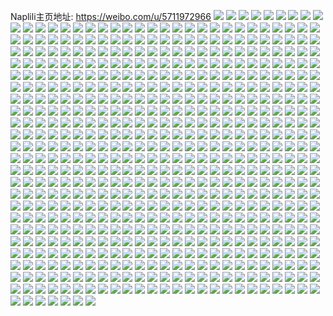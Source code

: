 Naplili主页地址: https://weibo.com/u/5711972966 
![](https://wx4.sinaimg.cn/mw2000/006eyR6egy1h92m6zis5qj31kw1kwb29.jpg) 
![](https://wx4.sinaimg.cn/mw2000/006eyR6egy1h92m71llwcj31kw1kbu0z.jpg) 
![](https://wx4.sinaimg.cn/mw2000/006eyR6egy1h92m80fsqcj31kw1kwhdt.jpg) 
![](https://wx4.sinaimg.cn/mw2000/006eyR6egy1h927npaz45j31n918g7lg.jpg) 
![](https://wx4.sinaimg.cn/mw2000/006eyR6egy1h927nq83arj31n918gb29.jpg) 
![](https://wx4.sinaimg.cn/mw2000/006eyR6egy1h927nrq9dlj32gw25sqv5.jpg) 
![](https://wx4.sinaimg.cn/mw2000/006eyR6egy1h927nvtnr0j33k02o01l1.jpg) 
![](https://wx4.sinaimg.cn/mw2000/006eyR6egy1h927nt84xzj32o03k0x6r.jpg) 
![](https://wx4.sinaimg.cn/mw2000/006eyR6egy1h927nxipmcj33k02o0hdw.jpg) 
![](https://wx4.sinaimg.cn/mw2000/006eyR6egy1h927nz6a8mj32o03k0npg.jpg) 
![](https://wx4.sinaimg.cn/mw2000/006eyR6egy1h927svh9mlj33k02o04qr.jpg) 
![](https://wx4.sinaimg.cn/mw2000/006eyR6egy1h927sx8p28j33k02o0hdw.jpg) 
![](https://wx4.sinaimg.cn/mw2000/006eyR6egy1h91j3kax6dj30u00u0djg.jpg) 
![](https://wx4.sinaimg.cn/mw2000/006eyR6egy1h91j3l3x5wj30u00u077i.jpg) 
![](https://wx4.sinaimg.cn/mw2000/006eyR6egy1h91j3lwq92j30u00u0ad8.jpg) 
![](https://wx4.sinaimg.cn/mw2000/006eyR6egy1h91j3ncxd8j30u00u0q6u.jpg) 
![](https://wx4.sinaimg.cn/mw2000/006eyR6egy1h91j3o2kv4j30u00u042h.jpg) 
![](https://wx4.sinaimg.cn/mw2000/006eyR6egy1h91j3p1l8cj30u00u0426.jpg) 
![](https://wx4.sinaimg.cn/mw2000/006eyR6egy1h913t2n5dej31sc1scnlj.jpg) 
![](https://wx4.sinaimg.cn/mw2000/006eyR6egy1h913t3cib6j31sc1sc1gg.jpg) 
![](https://wx4.sinaimg.cn/mw2000/006eyR6egy1h913t4jl47j30wb0t37cb.jpg) 
![](https://wx4.sinaimg.cn/mw2000/006eyR6egy1h8z1pm2o9hj31sc2dsu0x.jpg) 
![](https://wx4.sinaimg.cn/mw2000/006eyR6egy1h8z1pqdv0hj32ds1schdt.jpg) 
![](https://wx4.sinaimg.cn/mw2000/006eyR6egy1h8z1pp0uw3j31sc2dsx6p.jpg) 
![](https://wx4.sinaimg.cn/mw2000/006eyR6egy1h8z1pnfefrj32ds1sc7wh.jpg) 
![](https://wx4.sinaimg.cn/mw2000/006eyR6egy1h8z1prcpvaj32ds1schdt.jpg) 
![](https://wx4.sinaimg.cn/mw2000/006eyR6egy1h8z1psgmfuj32ds1schdt.jpg) 
![](https://wx4.sinaimg.cn/mw2000/006eyR6egy1h8z1ptoqooj32ds1sckjl.jpg) 
![](https://wx4.sinaimg.cn/mw2000/006eyR6egy1h8z1uxvm3cj32ds1schdt.jpg) 
![](https://wx4.sinaimg.cn/mw2000/006eyR6egy1h8z1puvezxj32dr1schdt.jpg) 
![](https://wx4.sinaimg.cn/mw2000/006eyR6egy1h8yyqc48fcj31sc2dse81.jpg) 
![](https://wx4.sinaimg.cn/mw2000/006eyR6egy1h8yyqczlfrj31sc2dskjl.jpg) 
![](https://wx4.sinaimg.cn/mw2000/006eyR6egy1h8yyqe6xz9j31sc2dsnpd.jpg) 
![](https://wx4.sinaimg.cn/mw2000/006eyR6egy1h8yyqfbctoj31ny2dse81.jpg) 
![](https://wx4.sinaimg.cn/mw2000/006eyR6egy1h8yyqgr959j31sc28ve81.jpg) 
![](https://wx4.sinaimg.cn/mw2000/006eyR6egy1h8yyqixj6nj32ds1sce81.jpg) 
![](https://wx4.sinaimg.cn/mw2000/006eyR6egy1h8yyqhipyjj31hq1sbtpz.jpg) 
![](https://wx4.sinaimg.cn/mw2000/006eyR6egy1h8yyqk3o1oj32ds1schdt.jpg) 
![](https://wx4.sinaimg.cn/mw2000/006eyR6egy1h8yyrz08ixj31sc2ds4qp.jpg) 
![](https://wx4.sinaimg.cn/mw2000/006eyR6egy1h8v3iemqeaj31400u0tez.jpg) 
![](https://wx4.sinaimg.cn/mw2000/006eyR6egy1h8uk3dypt5j31400u044w.jpg) 
![](https://wx4.sinaimg.cn/mw2000/006eyR6egy1h8uk3eogvzj30u0140afm.jpg) 
![](https://wx4.sinaimg.cn/mw2000/006eyR6egy1h8uk3f8jp4j30u0140gr7.jpg) 
![](https://wx4.sinaimg.cn/mw2000/006eyR6egy1h8uk3gosjdj31400u0afd.jpg) 
![](https://wx4.sinaimg.cn/mw2000/006eyR6egy1h8ujy8gqtpj30u01407co.jpg) 
![](https://wx4.sinaimg.cn/mw2000/006eyR6egy1h8ujy8yoiyj31400u0n2q.jpg) 
![](https://wx4.sinaimg.cn/mw2000/006eyR6egy1h8ujy9hzfej31400u0grs.jpg) 
![](https://wx4.sinaimg.cn/mw2000/006eyR6egy1h8ujya3giwj30u014044o.jpg) 
![](https://wx4.sinaimg.cn/mw2000/006eyR6egy1h8ujybaw4rj31400u010n.jpg) 
![](https://wx4.sinaimg.cn/mw2000/006eyR6egy1h8ujybuecsj31400u0jyb.jpg) 
![](https://wx4.sinaimg.cn/mw2000/006eyR6egy1h8ujyclearj31400u0dlz.jpg) 
![](https://wx4.sinaimg.cn/mw2000/006eyR6egy1h8ujyda4odj31400u0agi.jpg) 
![](https://wx4.sinaimg.cn/mw2000/006eyR6egy1h8ujydyj6yj31400u0ai3.jpg) 
![](https://wx4.sinaimg.cn/mw2000/006eyR6egy1h8ujru2ox2j30y70u0gqi.jpg) 
![](https://wx4.sinaimg.cn/mw2000/006eyR6egy1h8ujrumbu7j31400u0dk9.jpg) 
![](https://wx4.sinaimg.cn/mw2000/006eyR6egy1h8ujrv5twgj30u01uwtlk.jpg) 
![](https://wx4.sinaimg.cn/mw2000/006eyR6egy1h8ujrvrr6ij30u0192wnq.jpg) 
![](https://wx4.sinaimg.cn/mw2000/006eyR6egy1h8ujrwfof9j30u01nvk3c.jpg) 
![](https://wx4.sinaimg.cn/mw2000/006eyR6egy1h8ujrxv52oj30u01vlwvg.jpg) 
![](https://wx4.sinaimg.cn/mw2000/006eyR6egy1h8ujryge0tj30u029nnc5.jpg) 
![](https://wx4.sinaimg.cn/mw2000/006eyR6egy1h8ujryzxcsj31400u0k41.jpg) 
![](https://wx4.sinaimg.cn/mw2000/006eyR6egy1h8ujrzho7fj31400u0ahb.jpg) 
![](https://wx4.sinaimg.cn/mw2000/006eyR6egy1h8ujldyzldj31400u0n4d.jpg) 
![](https://wx4.sinaimg.cn/mw2000/006eyR6egy1h8ujlesri4j31400u0gtn.jpg) 
![](https://wx4.sinaimg.cn/mw2000/006eyR6egy1h8ujlfbj1dj30u0140wlq.jpg) 
![](https://wx4.sinaimg.cn/mw2000/006eyR6egy1h8ujlgbj65j30u0140n3n.jpg) 
![](https://wx4.sinaimg.cn/mw2000/006eyR6egy1h8ujlh2seuj30u0140dlu.jpg) 
![](https://wx4.sinaimg.cn/mw2000/006eyR6egy1h8ujlhp0l2j31400u0n1z.jpg) 
![](https://wx4.sinaimg.cn/mw2000/006eyR6egy1h8ujli6t09j31400u0agt.jpg) 
![](https://wx4.sinaimg.cn/mw2000/006eyR6egy1h8ujlizh1tj31400u0grd.jpg) 
![](https://wx4.sinaimg.cn/mw2000/006eyR6egy1h8ujlk1a7uj30u013ztiw.jpg) 
![](https://wx4.sinaimg.cn/mw2000/006eyR6egy1h8uihoaby8j315o1jj4qp.jpg) 
![](https://wx4.sinaimg.cn/mw2000/006eyR6egy1h8uihuo9kuj32o03k0kjn.jpg) 
![](https://wx4.sinaimg.cn/mw2000/006eyR6egy1h8uii4tz96j33k02o0b2c.jpg) 
![](https://wx4.sinaimg.cn/mw2000/006eyR6egy1h8uiibiebtj33k02o0kjo.jpg) 
![](https://wx4.sinaimg.cn/mw2000/006eyR6egy1h8uiigar39j33k02o0x6r.jpg) 
![](https://wx4.sinaimg.cn/mw2000/006eyR6egy1h8uiilnkpbj33k02o0b2b.jpg) 
![](https://wx4.sinaimg.cn/mw2000/006eyR6egy1h8uiio60vej315o1jjb29.jpg) 
![](https://wx4.sinaimg.cn/mw2000/006eyR6egy1h8uikhjbh2j315o1jj1kx.jpg) 
![](https://wx4.sinaimg.cn/mw2000/006eyR6egy1h8uikjfgmjj31jk15ob29.jpg) 
![](https://wx4.sinaimg.cn/mw2000/006eyR6egy1h8ter754haj313y0u0q72.jpg) 
![](https://wx4.sinaimg.cn/mw2000/006eyR6egy1h8ter7z6f9j30u013ytjh.jpg) 
![](https://wx4.sinaimg.cn/mw2000/006eyR6egy1h8teragxn9j313y0u0108.jpg) 
![](https://wx4.sinaimg.cn/mw2000/006eyR6egy1h8ter8omrgj30u013y12o.jpg) 
![](https://wx4.sinaimg.cn/mw2000/006eyR6egy1h8tere1zysj30u0140af8.jpg) 
![](https://wx4.sinaimg.cn/mw2000/006eyR6egy1h8ter9ajxfj30u013y4dt.jpg) 
![](https://wx4.sinaimg.cn/mw2000/006eyR6egy1h8ter9valjj30qy0q0n1x.jpg) 
![](https://wx4.sinaimg.cn/mw2000/006eyR6egy1h8teraw8vyj30u017kjuy.jpg) 
![](https://wx4.sinaimg.cn/mw2000/006eyR6egy1h8terbbel7j30u30u0410.jpg) 
![](https://wx4.sinaimg.cn/mw2000/006eyR6egy1h8tei07jckj30u05064qp.jpg) 
![](https://wx4.sinaimg.cn/mw2000/006eyR6egy1h8tei1nhl4j30u05067wh.jpg) 
![](https://wx4.sinaimg.cn/mw2000/006eyR6egy1h8tei2jogfj30u0464qst.jpg) 
![](https://wx4.sinaimg.cn/mw2000/006eyR6egy1h8tei3hv4vj30u04647wh.jpg) 
![](https://wx4.sinaimg.cn/mw2000/006eyR6egy1h8s8gl64fmj30u0140qaz.jpg) 
![](https://wx4.sinaimg.cn/mw2000/006eyR6egy1h8s8glqz9tj30u0140ahd.jpg) 
![](https://wx4.sinaimg.cn/mw2000/006eyR6egy1h8s8gp6w0qj31400u0dl9.jpg) 
![](https://wx4.sinaimg.cn/mw2000/006eyR6egy1h8s8gm87lcj30u00u7dj2.jpg) 
![](https://wx4.sinaimg.cn/mw2000/006eyR6egy1h8s8gmnpz3j30u017cjvq.jpg) 
![](https://wx4.sinaimg.cn/mw2000/006eyR6egy1h8s8gn5hh0j318i0u0jvy.jpg) 
![](https://wx4.sinaimg.cn/mw2000/006eyR6egy1h8s8gnldfuj30u00zbadz.jpg) 
![](https://wx4.sinaimg.cn/mw2000/006eyR6egy1h8s8go3r0bj30u00wxq85.jpg) 
![](https://wx4.sinaimg.cn/mw2000/006eyR6egy1h8s8gojothj30u00upwh2.jpg) 
![](https://wx4.sinaimg.cn/mw2000/006eyR6egy1h8s1m48au0j30u0140n51.jpg) 
![](https://wx4.sinaimg.cn/mw2000/006eyR6egy1h8r13epn2rj31402you0x.jpg) 
![](https://wx4.sinaimg.cn/mw2000/006eyR6egy1h8r13hpqnbj3140419000.jpg) 
![](https://wx4.sinaimg.cn/mw2000/006eyR6egy1h8r17d0tn1j32og3kg7wi.jpg) 
![](https://wx4.sinaimg.cn/mw2000/006eyR6egy1h8r19yq5hvj31ww2pgqv5.jpg) 
![](https://wx4.sinaimg.cn/mw2000/006eyR6egy1h8r19zpt1fj31400u0n84.jpg) 
![](https://wx4.sinaimg.cn/mw2000/006eyR6egy1h8r19z8lgzj30u0112gud.jpg) 
![](https://wx4.sinaimg.cn/mw2000/006eyR6egy1h8pykqv1maj30sg0sg79x.jpg) 
![](https://wx4.sinaimg.cn/mw2000/006eyR6egy1h8nnatfyxdj30u018ztfv.jpg) 
![](https://wx4.sinaimg.cn/mw2000/006eyR6egy1h8nmnkvc31j30u01400yn.jpg) 
![](https://wx4.sinaimg.cn/mw2000/006eyR6egy1h8nmnjfe7nj311j0u00wu.jpg) 
![](https://wx4.sinaimg.cn/mw2000/006eyR6egy1h8nmnk2ywmj30u0140agw.jpg) 
![](https://wx4.sinaimg.cn/mw2000/006eyR6egy1h8nmngu5qej31400u0djr.jpg) 
![](https://wx4.sinaimg.cn/mw2000/006eyR6egy1h8nmnhg9ibj31400u0n16.jpg) 
![](https://wx4.sinaimg.cn/mw2000/006eyR6egy1h8nmnj1xcrj30u0140qa0.jpg) 
![](https://wx4.sinaimg.cn/mw2000/006eyR6egy1h8nmnhvbybj31400u0gow.jpg) 
![](https://wx4.sinaimg.cn/mw2000/006eyR6egy1h8nmnib1m0j31400u0gph.jpg) 
![](https://wx4.sinaimg.cn/mw2000/006eyR6egy1h8nmx4ijktj31400u0ad7.jpg) 
![](https://wx4.sinaimg.cn/mw2000/006eyR6egy1h8mgah3j73j30u01edjzg.jpg) 
![](https://wx4.sinaimg.cn/mw2000/006eyR6egy1h8mgaixvfxj30u015e7c3.jpg) 
![](https://wx4.sinaimg.cn/mw2000/006eyR6egy1h8mgahkzfnj30u00u0tfa.jpg) 
![](https://wx4.sinaimg.cn/mw2000/006eyR6egy1h8mgai6b3oj30u00z7qa6.jpg) 
![](https://wx4.sinaimg.cn/mw2000/006eyR6egy1h8m9dld77jj314r0u0tck.jpg) 
![](https://wx4.sinaimg.cn/mw2000/006eyR6egy1h8lxa3b79fj30u00u010r.jpg) 
![](https://wx4.sinaimg.cn/mw2000/006eyR6egy1h8lxa3rid3j30u0140tf5.jpg) 
![](https://wx4.sinaimg.cn/mw2000/006eyR6egy1h8ldxmipb6j30u00u0q7e.jpg) 
![](https://wx4.sinaimg.cn/mw2000/006eyR6egy1h8ldxn0uirj30u00u0got.jpg) 
![](https://wx4.sinaimg.cn/mw2000/006eyR6egy1h8ldxng89yj30v60u0adw.jpg) 
![](https://wx4.sinaimg.cn/mw2000/006eyR6egy1h8ldxp7u1hj30u013ftgs.jpg) 
![](https://wx4.sinaimg.cn/mw2000/006eyR6egy1h8ldxpqhjfj313y0u0wnl.jpg) 
![](https://wx4.sinaimg.cn/mw2000/006eyR6egy1h8ldyai8o2j30u010baj1.jpg) 
![](https://wx4.sinaimg.cn/mw2000/006eyR6egy1h8ldw8ktl2j30u00u0afv.jpg) 
![](https://wx4.sinaimg.cn/mw2000/006eyR6egy1h8ldw94h7ej30u00u00xf.jpg) 
![](https://wx4.sinaimg.cn/mw2000/006eyR6egy1h8ldw9qzfqj30u013ywmn.jpg) 
![](https://wx4.sinaimg.cn/mw2000/006eyR6egy1h8ldwa9y1kj30u00u0gox.jpg) 
![](https://wx4.sinaimg.cn/mw2000/006eyR6egy1h8ldwaribej31fm0u0q8n.jpg) 
![](https://wx4.sinaimg.cn/mw2000/006eyR6egy1h8ldwbbovxj30u00u077r.jpg) 
![](https://wx4.sinaimg.cn/mw2000/006eyR6egy1h8ldwbvpwij313y0u0q77.jpg) 
![](https://wx4.sinaimg.cn/mw2000/006eyR6egy1h8ldwcew5wj30u013ygrh.jpg) 
![](https://wx4.sinaimg.cn/mw2000/006eyR6egy1h8ldwcz4ooj30u0140tfr.jpg) 
![](https://wx4.sinaimg.cn/mw2000/006eyR6egy1h8lduf2by1j30u00u0aga.jpg) 
![](https://wx4.sinaimg.cn/mw2000/006eyR6egy1h8ldugs1d8j30u00u0tet.jpg) 
![](https://wx4.sinaimg.cn/mw2000/006eyR6egy1h8ldui0z9cj30u01407ax.jpg) 
![](https://wx4.sinaimg.cn/mw2000/006eyR6egy1h8lduihz24j30u00u0gsc.jpg) 
![](https://wx4.sinaimg.cn/mw2000/006eyR6egy1h8lduj1415j30u00u0dkd.jpg) 
![](https://wx4.sinaimg.cn/mw2000/006eyR6egy1h8ldujg8euj30u0140jxn.jpg) 
![](https://wx4.sinaimg.cn/mw2000/006eyR6egy1h8lduk37i5j30u00u0q7s.jpg) 
![](https://wx4.sinaimg.cn/mw2000/006eyR6egy1h8ldulwot6j30u00u0wjj.jpg) 
![](https://wx4.sinaimg.cn/mw2000/006eyR6egy1h8ldumjdbtj30u0140n4m.jpg) 
![](https://wx4.sinaimg.cn/mw2000/006eyR6egy1h8jn4ud678j30u00niwm4.jpg) 
![](https://wx4.sinaimg.cn/mw2000/006eyR6egy1h8jn4va61mj31o02801kx.jpg) 
![](https://wx4.sinaimg.cn/mw2000/006eyR6egy1h8jn4wqva6j335s2gtu0x.jpg) 
![](https://wx4.sinaimg.cn/mw2000/006eyR6egy1h8jn50hqo1j32dc35shdu.jpg) 
![](https://wx4.sinaimg.cn/mw2000/006eyR6egy1h8jn6wajhmj32aj2b2e81.jpg) 
![](https://wx4.sinaimg.cn/mw2000/006eyR6egy1h8jn6uuf3vj32o03k0npe.jpg) 
![](https://wx4.sinaimg.cn/mw2000/006eyR6egy1h8jn55oo8uj32o03k01l0.jpg) 
![](https://wx4.sinaimg.cn/mw2000/006eyR6egy1h8jn6racbfj33k02o04qr.jpg) 
![](https://wx4.sinaimg.cn/mw2000/006eyR6egy1h8jn57j5olj33k02o0x6s.jpg) 
![](https://wx4.sinaimg.cn/mw2000/006eyR6egy1h8iymkzrhrj319e14ltra.jpg) 
![](https://wx4.sinaimg.cn/mw2000/006eyR6egy1h8iymothh2j31kw16onpd.jpg) 
![](https://wx4.sinaimg.cn/mw2000/006eyR6egy1h8iymsgpjjj32dc35s1ky.jpg) 
![](https://wx4.sinaimg.cn/mw2000/006eyR6egy1h8iymwp7a1j32dc35sx6p.jpg) 
![](https://wx4.sinaimg.cn/mw2000/006eyR6egy1h8iymygnl3j314v258tph.jpg) 
![](https://wx4.sinaimg.cn/mw2000/006eyR6egy1h8iyn1cejlj32681monno.jpg) 
![](https://wx4.sinaimg.cn/mw2000/006eyR6egy1h8iyn49ixaj31mo2684on.jpg) 
![](https://wx4.sinaimg.cn/mw2000/006eyR6egy1h8iyn9hw1uj31w02iohdt.jpg) 
![](https://wx4.sinaimg.cn/mw2000/006eyR6egy1h8iyna06x6j30u01uodq0.jpg) 
![](https://wx4.sinaimg.cn/mw2000/006eyR6egy1h8ic5roqjej313w0tw48z.jpg) 
![](https://wx4.sinaimg.cn/mw2000/006eyR6egy1h8ic5s4jzaj31400u0gvw.jpg) 
![](https://wx4.sinaimg.cn/mw2000/006eyR6egy1h8ic5t4mynj32801o07wh.jpg) 
![](https://wx4.sinaimg.cn/mw2000/006eyR6egy1h8ic5u7tccj32351d1npd.jpg) 
![](https://wx4.sinaimg.cn/mw2000/006eyR6egy1h8ic5vdbmij31o0221u0x.jpg) 
![](https://wx4.sinaimg.cn/mw2000/006eyR6egy1h8ic5yh9zfj32dg2dgqv5.jpg) 
![](https://wx4.sinaimg.cn/mw2000/006eyR6egy1h8ic5wbp6cj32c03401ky.jpg) 
![](https://wx4.sinaimg.cn/mw2000/006eyR6egy1h8ic5yx62aj30qs0evaf9.jpg) 
![](https://wx4.sinaimg.cn/mw2000/006eyR6egy1h8ic5x5zt3j32c02c0e81.jpg) 
![](https://wx4.sinaimg.cn/mw2000/006eyR6egy1h8hrm2ct33j30u0140gzt.jpg) 
![](https://wx4.sinaimg.cn/mw2000/006eyR6egy1h8hrlugtt9j30u00u0wgy.jpg) 
![](https://wx4.sinaimg.cn/mw2000/006eyR6egy1h8hrm321zij30u0140ncu.jpg) 
![](https://wx4.sinaimg.cn/mw2000/006eyR6egy1h8hrm1hw95j30u01407jr.jpg) 
![](https://wx4.sinaimg.cn/mw2000/006eyR6egy1h8hrm5lct3j30u00u00xo.jpg) 
![](https://wx4.sinaimg.cn/mw2000/006eyR6egy1h8hrsz6genj30u0140thg.jpg) 
![](https://wx4.sinaimg.cn/mw2000/006eyR6egy1h8hrlu16lrj30u00wb43o.jpg) 
![](https://wx4.sinaimg.cn/mw2000/006eyR6egy1h8hrsymc5ij31400u0447.jpg) 
![](https://wx4.sinaimg.cn/mw2000/006eyR6egy1h8hrlz2856j31400u0ag6.jpg) 
![](https://wx4.sinaimg.cn/mw2000/006eyR6egy1h8hrlvsaljj30u01400wy.jpg) 
![](https://wx4.sinaimg.cn/mw2000/006eyR6egy1h8hrt17ecuj30u01407e0.jpg) 
![](https://wx4.sinaimg.cn/mw2000/006eyR6egy1h8hrlybiq5j30u01t0wr4.jpg) 
![](https://wx4.sinaimg.cn/mw2000/006eyR6egy1h8hr95nmnjj30u0160gwf.jpg) 
![](https://wx4.sinaimg.cn/mw2000/006eyR6egy1h8hr9573nxj30u0140489.jpg) 
![](https://wx4.sinaimg.cn/mw2000/006eyR6egy1h8hr96ilnvj30u013yamf.jpg) 
![](https://wx4.sinaimg.cn/mw2000/006eyR6egy1h8hr92c9dqj30u0140wka.jpg) 
![](https://wx4.sinaimg.cn/mw2000/006eyR6egy1h8hr94opkwj30u01070x1.jpg) 
![](https://wx4.sinaimg.cn/mw2000/006eyR6egy1h8hr94bjlmj30u00u9dk7.jpg) 
![](https://wx4.sinaimg.cn/mw2000/006eyR6egy1h8hr92ynb6j30u01407aj.jpg) 
![](https://wx4.sinaimg.cn/mw2000/006eyR6egy1h8hr93t8unj30u01407a9.jpg) 
![](https://wx4.sinaimg.cn/mw2000/006eyR6egy1h8hr970nc9j30u013y0xa.jpg) 
![](https://wx4.sinaimg.cn/mw2000/006eyR6egy1h8gnm44qtpj32dg35sx6q.jpg) 
![](https://wx4.sinaimg.cn/mw2000/006eyR6egy1h8gnm78vo8j32dg35s1kz.jpg) 
![](https://wx4.sinaimg.cn/mw2000/006eyR6egy1h8g39adxmwj30u0140doc.jpg) 
![](https://wx4.sinaimg.cn/mw2000/006eyR6egy1h8g39b0tmzj30wv0u0tdz.jpg) 
![](https://wx4.sinaimg.cn/mw2000/006eyR6egy1h8g39c942zj30u0140dmg.jpg) 
![](https://wx4.sinaimg.cn/mw2000/006eyR6egy1h8g39dowlsj30u0140tgl.jpg) 
![](https://wx4.sinaimg.cn/mw2000/006eyR6egy1h8g39e97dmj30u0140435.jpg) 
![](https://wx4.sinaimg.cn/mw2000/006eyR6egy1h8g39gric8j30u01400yo.jpg) 
![](https://wx4.sinaimg.cn/mw2000/006eyR6egy1h8g39hbf15j30u014078s.jpg) 
![](https://wx4.sinaimg.cn/mw2000/006eyR6egy1h8g39hx1rxj30u025ftk8.jpg) 
![](https://wx4.sinaimg.cn/mw2000/006eyR6egy1h8g39kom3xj30u01407ah.jpg) 
![](https://wx4.sinaimg.cn/mw2000/006eyR6egy1h8fichxyupj30u0140wk3.jpg) 
![](https://wx4.sinaimg.cn/mw2000/006eyR6egy1h8ficiionrj30u01400w9.jpg) 
![](https://wx4.sinaimg.cn/mw2000/006eyR6egy1h8ficm62dzj30uf0u0n0y.jpg) 
![](https://wx4.sinaimg.cn/mw2000/006eyR6egy1h8ficku6imj30u0140wka.jpg) 
![](https://wx4.sinaimg.cn/mw2000/006eyR6egy1h8ficllelgj31400u0gsh.jpg) 
![](https://wx4.sinaimg.cn/mw2000/006eyR6egy1h8ficmsqw1j30u019cn2w.jpg) 
![](https://wx4.sinaimg.cn/mw2000/006eyR6egy1h8ezs3bdcwj31h80u00yz.jpg) 
![](https://wx4.sinaimg.cn/mw2000/006eyR6egy1h8ezs3qkznj30u01lg453.jpg) 
![](https://wx4.sinaimg.cn/mw2000/006eyR6egy1h8ezs4bvz1j30u01407ad.jpg) 
![](https://wx4.sinaimg.cn/mw2000/006eyR6egy1h8ezs4t5pvj30u0140q8s.jpg) 
![](https://wx4.sinaimg.cn/mw2000/006eyR6egy1h8ezs5ggi2j30u00yo79b.jpg) 
![](https://wx4.sinaimg.cn/mw2000/006eyR6egy1h8ezs6212ij30u0140q8k.jpg) 
![](https://wx4.sinaimg.cn/mw2000/006eyR6egy1h8ezs6iy5lj30u014043x.jpg) 
![](https://wx4.sinaimg.cn/mw2000/006eyR6egy1h8ezs71knhj30u0135gr9.jpg) 
![](https://wx4.sinaimg.cn/mw2000/006eyR6egy1h8ezs7olswj30u0140n0m.jpg) 
![](https://wx4.sinaimg.cn/mw2000/006eyR6egy1h8e3unr30kj30u013yn25.jpg) 
![](https://wx4.sinaimg.cn/mw2000/006eyR6egy1h8e3uoatt3j30u00tc49p.jpg) 
![](https://wx4.sinaimg.cn/mw2000/006eyR6egy1h8e3up2wq5j30u00u045e.jpg) 
![](https://wx4.sinaimg.cn/mw2000/006eyR6egy1h8e3upgz4uj30u014944j.jpg) 
![](https://wx4.sinaimg.cn/mw2000/006eyR6egy1h8e3upxzn4j30u013y77l.jpg) 
![](https://wx4.sinaimg.cn/mw2000/006eyR6egy1h8e3uqbe35j30u0140afl.jpg) 
![](https://wx4.sinaimg.cn/mw2000/006eyR6egy1h8e3uqpua2j313y0u0jwp.jpg) 
![](https://wx4.sinaimg.cn/mw2000/006eyR6egy1h8e3ur9i43j30u00wjwlk.jpg) 
![](https://wx4.sinaimg.cn/mw2000/006eyR6egy1h8e3urv2ycj31fe0u0dmu.jpg) 
![](https://wx4.sinaimg.cn/mw2000/006eyR6egy1h8e3usdd99j313y0u0wqb.jpg) 
![](https://wx4.sinaimg.cn/mw2000/006eyR6egy1h8e3uswdmyj30uj0u0dly.jpg) 
![](https://wx4.sinaimg.cn/mw2000/006eyR6egy1h8e3utj6i3j30u00da0tz.jpg) 
![](https://wx4.sinaimg.cn/mw2000/006eyR6egy1h8e3utwa7ej30bd0kxmyi.jpg) 
![](https://wx4.sinaimg.cn/mw2000/006eyR6egy1h8ao7tkzdej30u013ynej.jpg) 
![](https://wx4.sinaimg.cn/mw2000/006eyR6egy1h8ao7u4s1bj30u013ydur.jpg) 
![](https://wx4.sinaimg.cn/mw2000/006eyR6egy1h8ao7uqfczj30u013yn3v.jpg) 
![](https://wx4.sinaimg.cn/mw2000/006eyR6egy1h8ao7v5tk0j30u013yq9a.jpg) 
![](https://wx4.sinaimg.cn/mw2000/006eyR6egy1h89l89pq3yj32og3kg7wj.jpg) 
![](https://wx4.sinaimg.cn/mw2000/006eyR6egy1h89l8bz7z7j33kf2oh1kz.jpg) 
![](https://wx4.sinaimg.cn/mw2000/006eyR6egy1h89fdkb161j30u00undhx.jpg) 
![](https://wx4.sinaimg.cn/mw2000/006eyR6egy1h89fdksafqj30x00u0gpk.jpg) 
![](https://wx4.sinaimg.cn/mw2000/006eyR6egy1h86cwman15j30u013yn2r.jpg) 
![](https://wx4.sinaimg.cn/mw2000/006eyR6egy1h86cwmuc1xj313y0u0dlm.jpg) 
![](https://wx4.sinaimg.cn/mw2000/006eyR6egy1h86cwniymlj30u00u0gqt.jpg) 
![](https://wx4.sinaimg.cn/mw2000/006eyR6egy1h86cwo5i0gj30u013ygqv.jpg) 
![](https://wx4.sinaimg.cn/mw2000/006eyR6egy1h85v2yftiqj30u00yb42y.jpg) 
![](https://wx4.sinaimg.cn/mw2000/006eyR6egy1h85v2yxs2vj313a0u0wjm.jpg) 
![](https://wx4.sinaimg.cn/mw2000/006eyR6egy1h85v303jlcj30u00u0mzg.jpg) 
![](https://wx4.sinaimg.cn/mw2000/006eyR6egy1h85v30rsy6j30u018ygq5.jpg) 
![](https://wx4.sinaimg.cn/mw2000/006eyR6egy1h85v31fwncj30u0140n1d.jpg) 
![](https://wx4.sinaimg.cn/mw2000/006eyR6egy1h85v3224v1j31400u0dlz.jpg) 
![](https://wx4.sinaimg.cn/mw2000/006eyR6egy1h85v33ihcvj31400u0dpa.jpg) 
![](https://wx4.sinaimg.cn/mw2000/006eyR6egy1h85v32q2jfj30u014043x.jpg) 
![](https://wx4.sinaimg.cn/mw2000/006eyR6egy1h85v34g8n7j31400u0n1n.jpg) 
![](https://wx4.sinaimg.cn/mw2000/006eyR6egy1h85v340a67j31400u045v.jpg) 
![](https://wx4.sinaimg.cn/mw2000/006eyR6egy1h85v35995tj31400u0n5f.jpg) 
![](https://wx4.sinaimg.cn/mw2000/006eyR6egy1h85v2zjikzj31co0u041t.jpg) 
![](https://wx4.sinaimg.cn/mw2000/006eyR6egy1h85utx80xhj30po0p640r.jpg) 
![](https://wx4.sinaimg.cn/mw2000/006eyR6egy1h855gc14ctj30o90opgo1.jpg) 
![](https://wx4.sinaimg.cn/mw2000/006eyR6egy1h855gcpinfj30u0140k6r.jpg) 
![](https://wx4.sinaimg.cn/mw2000/006eyR6egy1h855gevurjj30u013mh4d.jpg) 
![](https://wx4.sinaimg.cn/mw2000/006eyR6egy1h83dy4nrrnj30u00u0n2s.jpg) 
![](https://wx4.sinaimg.cn/mw2000/006eyR6egy1h83dxunmufj30u00u0n12.jpg) 
![](https://wx4.sinaimg.cn/mw2000/006eyR6egy1h83dxvtgepj30u01a2qd3.jpg) 
![](https://wx4.sinaimg.cn/mw2000/006eyR6egy1h83dxy5qljj30zh0u07c0.jpg) 
![](https://wx4.sinaimg.cn/mw2000/006eyR6egy1h83dy0ii47j30w20u0dnw.jpg) 
![](https://wx4.sinaimg.cn/mw2000/006eyR6egy1h83dxx3l1yj30u014043v.jpg) 
![](https://wx4.sinaimg.cn/mw2000/006eyR6egy1h83dy1nmwfj30u013xqbm.jpg) 
![](https://wx4.sinaimg.cn/mw2000/006eyR6egy1h83dy5d6eej30u014013a.jpg) 
![](https://wx4.sinaimg.cn/mw2000/006eyR6egy1h83dzwvqtdj30u0103dmy.jpg) 
![](https://wx4.sinaimg.cn/mw2000/006eyR6egy1h83dxwfcffj31400u0tcx.jpg) 
![](https://wx4.sinaimg.cn/mw2000/006eyR6egy1h83dy2ulsmj30u00zrdla.jpg) 
![](https://wx4.sinaimg.cn/mw2000/006eyR6egy1h83dy16my7j30u0140dmg.jpg) 
![](https://wx4.sinaimg.cn/mw2000/006eyR6egy1h83dy44t5bj30u00u0jul.jpg) 
![](https://wx4.sinaimg.cn/mw2000/006eyR6egy1h83dxxnkltj312o0u0te5.jpg) 
![](https://wx4.sinaimg.cn/mw2000/006eyR6egy1h83dxu4qakj30u00u0aek.jpg) 
![](https://wx4.sinaimg.cn/mw2000/006eyR6egy1h83dy5yggqj30u013s45s.jpg) 
![](https://wx4.sinaimg.cn/mw2000/006eyR6egy1h83dy3ij8yj30u014045b.jpg) 
![](https://wx4.sinaimg.cn/mw2000/006eyR6egy1h83dy6he9ej30u0140dlg.jpg) 
![](https://wx4.sinaimg.cn/mw2000/006eyR6egy1h83dpm49fuj30u0140n3p.jpg) 
![](https://wx4.sinaimg.cn/mw2000/006eyR6egy1h83dpkulr4j30u0140tfj.jpg) 
![](https://wx4.sinaimg.cn/mw2000/006eyR6egy1h83dplje77j30u0140ags.jpg) 
![](https://wx4.sinaimg.cn/mw2000/006eyR6egy1h83dpqdr7uj30u0140tfm.jpg) 
![](https://wx4.sinaimg.cn/mw2000/006eyR6egy1h83dpmryzwj30u0140jxm.jpg) 
![](https://wx4.sinaimg.cn/mw2000/006eyR6egy1h83dpk1k0kj30u011i78b.jpg) 
![](https://wx4.sinaimg.cn/mw2000/006eyR6egy1h83dpoigj3j30u014042q.jpg) 
![](https://wx4.sinaimg.cn/mw2000/006eyR6egy1h83dpvwuo5j30u01400y2.jpg) 
![](https://wx4.sinaimg.cn/mw2000/006eyR6egy1h83dpnmar4j30u0140wjj.jpg) 
![](https://wx4.sinaimg.cn/mw2000/006eyR6egy1h83dpuws7cj30u0140aeb.jpg) 
![](https://wx4.sinaimg.cn/mw2000/006eyR6egy1h83dpr4r00j30u0140q6w.jpg) 
![](https://wx4.sinaimg.cn/mw2000/006eyR6egy1h83dptq8h9j30u014079e.jpg) 
![](https://wx4.sinaimg.cn/mw2000/006eyR6egy1h82u5qx719j30u00vk78r.jpg) 
![](https://wx4.sinaimg.cn/mw2000/006eyR6egy1h82u5row3pj30u01hctda.jpg) 
![](https://wx4.sinaimg.cn/mw2000/006eyR6egy1h82u5sbtoqj30u01hbdlj.jpg) 
![](https://wx4.sinaimg.cn/mw2000/006eyR6egy1h82u5synbkj30u01o0dnz.jpg) 
![](https://wx4.sinaimg.cn/mw2000/006eyR6egy1h82u5tndagj30u011qtek.jpg) 
![](https://wx4.sinaimg.cn/mw2000/006eyR6egy1h82u5uepf8j30u01hcjx9.jpg) 
![](https://wx4.sinaimg.cn/mw2000/006eyR6egy1h82u5v3vdxj31400u0jvz.jpg) 
![](https://wx4.sinaimg.cn/mw2000/006eyR6egy1h82u61jqlgj317d0u0tdo.jpg) 
![](https://wx4.sinaimg.cn/mw2000/006eyR6egy1h82u5xuafbj30u014043z.jpg) 
![](https://wx4.sinaimg.cn/mw2000/006eyR6egy1h82u60ptcsj30uk0u00xf.jpg) 
![](https://wx4.sinaimg.cn/mw2000/006eyR6egy1h82u5x22rcj30u01400xn.jpg) 
![](https://wx4.sinaimg.cn/mw2000/006eyR6egy1h82u5ymbkej30u00yrafb.jpg) 
![](https://wx4.sinaimg.cn/mw2000/006eyR6egy1h82u5z5ft1j30ie0igdh6.jpg) 
![](https://wx4.sinaimg.cn/mw2000/006eyR6egy1h82u5w0iosj30u0140n42.jpg) 
![](https://wx4.sinaimg.cn/mw2000/006eyR6egy1h82u5zzrqfj30u0140gpm.jpg) 
![](https://wx4.sinaimg.cn/mw2000/006eyR6egy1h82tm6thc5j30u00yiteo.jpg) 
![](https://wx4.sinaimg.cn/mw2000/006eyR6egy1h82tm7i10hj30u00vydmd.jpg) 
![](https://wx4.sinaimg.cn/mw2000/006eyR6egy1h82tm3gm9dj313y0u0jxt.jpg) 
![](https://wx4.sinaimg.cn/mw2000/006eyR6egy1h82tm5izu9j30u01260z4.jpg) 
![](https://wx4.sinaimg.cn/mw2000/006eyR6egy1h82tm64zlwj30u012a0yd.jpg) 
![](https://wx4.sinaimg.cn/mw2000/006eyR6egy1h82tm3xiitj30u0140tee.jpg) 
![](https://wx4.sinaimg.cn/mw2000/006eyR6egy1h82tm87hzwj31400u0gri.jpg) 
![](https://wx4.sinaimg.cn/mw2000/006eyR6egy1h82tm9gd9tj313y0u0wkp.jpg) 
![](https://wx4.sinaimg.cn/mw2000/006eyR6egy1h82tm2z1uwj30u0140tdh.jpg) 
![](https://wx4.sinaimg.cn/mw2000/006eyR6egy1h82tm8t390j30u013yado.jpg) 
![](https://wx4.sinaimg.cn/mw2000/006eyR6egy1h82tm4qr75j30u018oafl.jpg) 
![](https://wx4.sinaimg.cn/mw2000/006eyR6egy1h82tma1d3qj30u013yjz5.jpg) 
![](https://wx4.sinaimg.cn/mw2000/006eyR6egy1h82tmao4vqj313x0u00zp.jpg) 
![](https://wx4.sinaimg.cn/mw2000/006eyR6egy1h82tme6pnjj30u012lq8g.jpg) 
![](https://wx4.sinaimg.cn/mw2000/006eyR6egy1h82tmd0lwcj31400u0dl1.jpg) 
![](https://wx4.sinaimg.cn/mw2000/006eyR6egy1h82tmb55poj30u00u0djh.jpg) 
![](https://wx4.sinaimg.cn/mw2000/006eyR6egy1h82tmbq320j30u00u0wjl.jpg) 
![](https://wx4.sinaimg.cn/mw2000/006eyR6egy1h82tmdko6tj30u00u078n.jpg) 
![](https://wx4.sinaimg.cn/mw2000/006eyR6egy1h82t7f0as4j30u00u0ae6.jpg) 
![](https://wx4.sinaimg.cn/mw2000/006eyR6egy1h82t7fh41tj30u00u0ae4.jpg) 
![](https://wx4.sinaimg.cn/mw2000/006eyR6egy1h82t7fybauj30wu0u0aep.jpg) 
![](https://wx4.sinaimg.cn/mw2000/006eyR6egy1h82t7gl417j30u013yn71.jpg) 
![](https://wx4.sinaimg.cn/mw2000/006eyR6egy1h82gupolz2j31400u0n4a.jpg) 
![](https://wx4.sinaimg.cn/mw2000/006eyR6egy1h82guqut22j31400u0dl9.jpg) 
![](https://wx4.sinaimg.cn/mw2000/006eyR6egy1h82gurnb6rj31400u0wjz.jpg) 
![](https://wx4.sinaimg.cn/mw2000/006eyR6egy1h82gus40evj30u01a478a.jpg) 
![](https://wx4.sinaimg.cn/mw2000/006eyR6egy1h82guuckiij30u011v446.jpg) 
![](https://wx4.sinaimg.cn/mw2000/006eyR6egy1h82guuvuicj30u011kjyf.jpg) 
![](https://wx4.sinaimg.cn/mw2000/006eyR6egy1h82gusmf32j30u01407a6.jpg) 
![](https://wx4.sinaimg.cn/mw2000/006eyR6egy1h82gutto76j30u00zetel.jpg) 
![](https://wx4.sinaimg.cn/mw2000/006eyR6egy1h82guvycy4j30wg0u0jv6.jpg) 
![](https://wx4.sinaimg.cn/mw2000/006eyR6egy1h82egikzhqj30u01uoq6r.jpg) 
![](https://wx4.sinaimg.cn/mw2000/006eyR6egy1h82egj2cj5j30u00gvdju.jpg) 
![](https://wx4.sinaimg.cn/mw2000/006eyR6egy1h82egk0w2mj30u01uogrf.jpg) 
![](https://wx4.sinaimg.cn/mw2000/006eyR6egy1h82egjidaij30u00gv0v8.jpg) 
![](https://wx4.sinaimg.cn/mw2000/006eyR6egy1h82el26fhwj30u013z42n.jpg) 
![](https://wx4.sinaimg.cn/mw2000/006eyR6egy1h82egkhclcj31hc0u0jvr.jpg) 
![](https://wx4.sinaimg.cn/mw2000/006eyR6egy1h82eglisgpj30u01hfaf1.jpg) 
![](https://wx4.sinaimg.cn/mw2000/006eyR6egy1h82ei0ytsgj30u01hh7bw.jpg) 
![](https://wx4.sinaimg.cn/mw2000/006eyR6egy1h82eid8qszj31hf0u00ze.jpg) 
![](https://wx4.sinaimg.cn/mw2000/006eyR6egy1h82e3eaxs9j30u00zyafz.jpg) 
![](https://wx4.sinaimg.cn/mw2000/006eyR6egy1h82e3ggn54j30u010vdjk.jpg) 
![](https://wx4.sinaimg.cn/mw2000/006eyR6egy1h82e3f8nydj30u0140q67.jpg) 
![](https://wx4.sinaimg.cn/mw2000/006eyR6egy1h82e3fvgwbj30u011bgsj.jpg) 
![](https://wx4.sinaimg.cn/mw2000/006eyR6egy1h82e3i4c8tj30u0117wn1.jpg) 
![](https://wx4.sinaimg.cn/mw2000/006eyR6egy1h82e3l58d4j30u0120n2g.jpg) 
![](https://wx4.sinaimg.cn/mw2000/006eyR6egy1h82e3h82j9j30u00vnq7u.jpg) 
![](https://wx4.sinaimg.cn/mw2000/006eyR6egy1h82e3itzvlj30u014078u.jpg) 
![](https://wx4.sinaimg.cn/mw2000/006eyR6egy1h82e3mhoxoj30u00u0n1u.jpg) 
![](https://wx4.sinaimg.cn/mw2000/006eyR6egy1h82e3jp7yyj30u0280dvr.jpg) 
![](https://wx4.sinaimg.cn/mw2000/006eyR6egy1h82e3kjal3j30u030xqn2.jpg) 
![](https://wx4.sinaimg.cn/mw2000/006eyR6egy1h82e3lrciwj30u00u0djd.jpg) 
![](https://wx4.sinaimg.cn/mw2000/006eyR6egy1h82drr7o5xj30u011fdjt.jpg) 
![](https://wx4.sinaimg.cn/mw2000/006eyR6egy1h82drrw65xj30u0127adi.jpg) 
![](https://wx4.sinaimg.cn/mw2000/006eyR6egy1h82dryivulj31400u0q8j.jpg) 
![](https://wx4.sinaimg.cn/mw2000/006eyR6egy1h82drt2o6cj31400u0gsg.jpg) 
![](https://wx4.sinaimg.cn/mw2000/006eyR6egy1h82drtqf5jj31400u0n3y.jpg) 
![](https://wx4.sinaimg.cn/mw2000/006eyR6egy1h82druvzomj31400u0gr7.jpg) 
![](https://wx4.sinaimg.cn/mw2000/006eyR6egy1h82drsc4nfj312j0dojtx.jpg) 
![](https://wx4.sinaimg.cn/mw2000/006eyR6egy1h82drub0v7j31400u0q9t.jpg) 
![](https://wx4.sinaimg.cn/mw2000/006eyR6egy1h82drxshebj30u01t0jy2.jpg) 
![](https://wx4.sinaimg.cn/mw2000/006eyR6egy1h82dgjspeoj30x70u00wp.jpg) 
![](https://wx4.sinaimg.cn/mw2000/006eyR6egy1h82dgkny4dj31400u07bl.jpg) 
![](https://wx4.sinaimg.cn/mw2000/006eyR6egy1h82dgqq9t5j31400u00zb.jpg) 
![](https://wx4.sinaimg.cn/mw2000/006eyR6egy1h82dglvelwj30u0140dn9.jpg) 
![](https://wx4.sinaimg.cn/mw2000/006eyR6egy1h82dgrotz7j31400u0tc4.jpg) 
![](https://wx4.sinaimg.cn/mw2000/006eyR6egy1h82dgmeajqj30u0140q98.jpg) 
![](https://wx4.sinaimg.cn/mw2000/006eyR6egy1h82dgohonuj30tw13waff.jpg) 
![](https://wx4.sinaimg.cn/mw2000/006eyR6egy1h82dgq60c0j31400u0gqa.jpg) 
![](https://wx4.sinaimg.cn/mw2000/006eyR6egy1h82dgr9c98j31400u0jw5.jpg) 
![](https://wx4.sinaimg.cn/mw2000/006eyR6egy1h82dgozc38j30u0140aft.jpg) 
![](https://wx4.sinaimg.cn/mw2000/006eyR6egy1h82dgpiuepj30u0140jwy.jpg) 
![](https://wx4.sinaimg.cn/mw2000/006eyR6egy1h82dgnyjwpj30u014043l.jpg) 
![](https://wx4.sinaimg.cn/mw2000/006eyR6egy1h82d20rclrj30u0140qal.jpg) 
![](https://wx4.sinaimg.cn/mw2000/006eyR6egy1h82d24np00j30u0140jzu.jpg) 
![](https://wx4.sinaimg.cn/mw2000/006eyR6egy1h82d280bmgj31400u0gt2.jpg) 
![](https://wx4.sinaimg.cn/mw2000/006eyR6egy1h82d1zqgehj30u01407be.jpg) 
![](https://wx4.sinaimg.cn/mw2000/006eyR6egy1h82d23ymzhj30u01407c6.jpg) 
![](https://wx4.sinaimg.cn/mw2000/006eyR6egy1h82d21ag8sj30u00u07a3.jpg) 
![](https://wx4.sinaimg.cn/mw2000/006eyR6egy1h82d27db49j30u0140ai3.jpg) 
![](https://wx4.sinaimg.cn/mw2000/006eyR6egy1h82d26oz6sj30u014045d.jpg) 
![](https://wx4.sinaimg.cn/mw2000/006eyR6egy1h82d21vdpqj30u014043s.jpg) 
![](https://wx4.sinaimg.cn/mw2000/006eyR6egy1h82d207n25j31400u0tff.jpg) 
![](https://wx4.sinaimg.cn/mw2000/006eyR6egy1h82d25zrfyj316l0u0dn6.jpg) 
![](https://wx4.sinaimg.cn/mw2000/006eyR6egy1h82d28l33jj30u022n785.jpg) 
![](https://wx4.sinaimg.cn/mw2000/006eyR6egy1h82d23a7jtj30u014010g.jpg) 
![](https://wx4.sinaimg.cn/mw2000/006eyR6egy1h82d2993cqj30u00u0426.jpg) 
![](https://wx4.sinaimg.cn/mw2000/006eyR6egy1h82d29tiyaj30u00u042w.jpg) 
![](https://wx4.sinaimg.cn/mw2000/006eyR6egy1h82cl8w5r1j30u014077u.jpg) 
![](https://wx4.sinaimg.cn/mw2000/006eyR6egy1h82cldtg5ij30u00u0td9.jpg) 
![](https://wx4.sinaimg.cn/mw2000/006eyR6egy1h82clamefnj30u00u0dkq.jpg) 
![](https://wx4.sinaimg.cn/mw2000/006eyR6egy1h82cl9jykqj30u0140wkq.jpg) 
![](https://wx4.sinaimg.cn/mw2000/006eyR6egy1h82clb5equj30u00u00x6.jpg) 
![](https://wx4.sinaimg.cn/mw2000/006eyR6egy1h82clddgrgj31400u0jx3.jpg) 
![](https://wx4.sinaimg.cn/mw2000/006eyR6egy1h82clc80jpj31400u0gr4.jpg) 
![](https://wx4.sinaimg.cn/mw2000/006eyR6egy1h82clbovtwj31400u0grh.jpg) 
![](https://wx4.sinaimg.cn/mw2000/006eyR6egy1h82cla4b8oj31400u0wjb.jpg) 
![](https://wx4.sinaimg.cn/mw2000/006eyR6egy1h82bzw8eoij318z0u0gqs.jpg) 
![](https://wx4.sinaimg.cn/mw2000/006eyR6egy1h82bzveaklj318z0u0qa9.jpg) 
![](https://wx4.sinaimg.cn/mw2000/006eyR6egy1h82cb2inrqj318z0u07i8.jpg) 
![](https://wx4.sinaimg.cn/mw2000/006eyR6egy1h82bzxx3zcj31900u0wmt.jpg) 
![](https://wx4.sinaimg.cn/mw2000/006eyR6egy1h82bzxcm85j31900u07bw.jpg) 
![](https://wx4.sinaimg.cn/mw2000/006eyR6egy1h82bzwqay4j31900u0ai6.jpg) 
![](https://wx4.sinaimg.cn/mw2000/006eyR6egy1h82bzuw2yyj318z0u0jug.jpg) 
![](https://wx4.sinaimg.cn/mw2000/006eyR6egy1h82bzvs8jzj318z0u0460.jpg) 
![](https://wx4.sinaimg.cn/mw2000/006eyR6egy1h82bzyehlpj318z0u0tf0.jpg) 
![](https://wx4.sinaimg.cn/mw2000/006eyR6egy1h828t35vf0j310m0u0gr5.jpg) 
![](https://wx4.sinaimg.cn/mw2000/006eyR6egy1h828t3ls5rj30u00u0djn.jpg) 
![](https://wx4.sinaimg.cn/mw2000/006eyR6egy1h825igybnuj30u00u0q60.jpg) 
![](https://wx4.sinaimg.cn/mw2000/006eyR6egy1h825cz5azqj31400u0ah4.jpg) 
![](https://wx4.sinaimg.cn/mw2000/006eyR6egy1h825czo8haj30u0140jvz.jpg) 
![](https://wx4.sinaimg.cn/mw2000/006eyR6egy1h825d0aon3j31400u07b7.jpg) 
![](https://wx4.sinaimg.cn/mw2000/006eyR6egy1h824vl3w4fj30u00u0dm1.jpg) 
![](https://wx4.sinaimg.cn/mw2000/006eyR6egy1h824vls6anj30u01400xb.jpg) 
![](https://wx4.sinaimg.cn/mw2000/006eyR6egy1h824vmg1uxj30u0140agj.jpg) 
![](https://wx4.sinaimg.cn/mw2000/006eyR6egy1h824vvaklhj319p0u0q80.jpg) 
![](https://wx4.sinaimg.cn/mw2000/006eyR6egy1h824vmwxfdj30u00u0wj8.jpg) 
![](https://wx4.sinaimg.cn/mw2000/006eyR6egy1h824vni8uhj30u0140jyj.jpg) 
![](https://wx4.sinaimg.cn/mw2000/006eyR6egy1h824wkfkszj31400u043o.jpg) 
![](https://wx4.sinaimg.cn/mw2000/006eyR6egy1h824vqmlkxj30u00u00wu.jpg) 
![](https://wx4.sinaimg.cn/mw2000/006eyR6egy1h824vq742zj30u00u07b1.jpg) 
![](https://wx4.sinaimg.cn/mw2000/006eyR6egy1h824vtnok4j30u00u0djp.jpg) 
![](https://wx4.sinaimg.cn/mw2000/006eyR6egy1h824vu8mzrj30u0140jxs.jpg) 
![](https://wx4.sinaimg.cn/mw2000/006eyR6egy1h824vryg5oj31460u0wjt.jpg) 
![](https://wx4.sinaimg.cn/mw2000/006eyR6egy1h824msu6eoj30u0190q95.jpg) 
![](https://wx4.sinaimg.cn/mw2000/006eyR6egy1h824mtnci6j30u01907cg.jpg) 
![](https://wx4.sinaimg.cn/mw2000/006eyR6egy1h824muam5bj30u017e7df.jpg) 
![](https://wx4.sinaimg.cn/mw2000/006eyR6egy1h824mwuhr0j31930u0n3h.jpg) 
![](https://wx4.sinaimg.cn/mw2000/006eyR6egy1h824mwd77uj30u0191wo4.jpg) 
![](https://wx4.sinaimg.cn/mw2000/006eyR6egy1h824mxg3hjj30u014bjvl.jpg) 
![](https://wx4.sinaimg.cn/mw2000/006eyR6egy1h824my39j2j30u0158dm5.jpg) 
![](https://wx4.sinaimg.cn/mw2000/006eyR6egy1h824myp6vqj30u0190gtp.jpg) 
![](https://wx4.sinaimg.cn/mw2000/006eyR6egy1h824mzb72pj30u018ztfv.jpg) 
![](https://wx4.sinaimg.cn/mw2000/006eyR6egy1h81pedwxyfj31402i4npd.jpg) 
![](https://wx4.sinaimg.cn/mw2000/006eyR6egy1h81pehfe8aj31402i44qp.jpg) 
![](https://wx4.sinaimg.cn/mw2000/006eyR6egy1h81peiqomvj31401o5qoa.jpg) 
![](https://wx4.sinaimg.cn/mw2000/006eyR6egy1h81peb9itoj31401o5e4y.jpg) 
![](https://wx4.sinaimg.cn/mw2000/006eyR6egy1h81pe8sr1jj32bs2zz4qq.jpg) 
![](https://wx4.sinaimg.cn/mw2000/006eyR6egy1h81pejycoyj31402ytnpd.jpg) 
![](https://wx4.sinaimg.cn/mw2000/006eyR6egy1h81peaf9h5j335s2dckjm.jpg) 
![](https://wx4.sinaimg.cn/mw2000/006eyR6egy1h81pefqtk5j335s2dcnpe.jpg) 
![](https://wx4.sinaimg.cn/mw2000/006eyR6egy1h81peglbx1j31401o21kx.jpg) 
![](https://wx4.sinaimg.cn/mw2000/006eyR6egy1h81pei360rj31401o2azw.jpg) 
![](https://wx4.sinaimg.cn/mw2000/006eyR6egy1h81pecqcfdj32dc35se83.jpg) 
![](https://wx4.sinaimg.cn/mw2000/006eyR6egy1h81pelo9r4j335s2dcnpe.jpg) 
![](https://wx4.sinaimg.cn/mw2000/006eyR6egy1h81o74d3mzj32o03k0x6q.jpg) 
![](https://wx4.sinaimg.cn/mw2000/006eyR6egy1h81o7lhk0kj32o02o0npd.jpg) 
![](https://wx4.sinaimg.cn/mw2000/006eyR6egy1h81o7kl5v5j32o02o0x6p.jpg) 
![](https://wx4.sinaimg.cn/mw2000/006eyR6egy1h81o75dppjj32o02o0qv5.jpg) 
![](https://wx4.sinaimg.cn/mw2000/006eyR6egy1h81o7jrk3nj32o02o0qv5.jpg) 
![](https://wx4.sinaimg.cn/mw2000/006eyR6egy1h81o7pg6kaj32dc35s7wi.jpg) 
![](https://wx4.sinaimg.cn/mw2000/006eyR6egy1h81o7b6sduj32dc35se82.jpg) 
![](https://wx4.sinaimg.cn/mw2000/006eyR6egy1h81oapco3ej32o03k0e84.jpg) 
![](https://wx4.sinaimg.cn/mw2000/006eyR6egy1h81o78bhbrj32ks2jlu0y.jpg) 
![](https://wx4.sinaimg.cn/mw2000/006eyR6egy1h81o7metefj32o03k0npe.jpg) 
![](https://wx4.sinaimg.cn/mw2000/006eyR6egy1h81o76ssktj32o02o0e82.jpg) 
![](https://wx4.sinaimg.cn/mw2000/006eyR6egy1h81o7c9wd3j32da2drkjl.jpg) 
![](https://wx4.sinaimg.cn/mw2000/006eyR6egy1h81o7dofm5j32o03k07wj.jpg) 
![](https://wx4.sinaimg.cn/mw2000/006eyR6egy1h81o7io38ij32db30oe82.jpg) 
![](https://wx4.sinaimg.cn/mw2000/006eyR6egy1h81o7nq2fgj32o03k0u0y.jpg) 
![](https://wx4.sinaimg.cn/mw2000/006eyR6egy1h81oalz9tsj32o03k0b2b.jpg) 
![](https://wx4.sinaimg.cn/mw2000/006eyR6egy1h81oamus6ej316o1kwhdt.jpg) 
![](https://wx4.sinaimg.cn/mw2000/006eyR6egy1h81oanqor7j325q2dbu0x.jpg) 
![](https://wx4.sinaimg.cn/mw2000/006eyR6egy1h81keav2quj30u00u00zw.jpg) 
![](https://wx4.sinaimg.cn/mw2000/006eyR6egy1h81keb6shnj30u00u0n2x.jpg) 
![](https://wx4.sinaimg.cn/mw2000/006eyR6egy1h81haiw6cqj32og2oge83.jpg) 
![](https://wx4.sinaimg.cn/mw2000/006eyR6egy1h81hakvcfvj32og2ogqv6.jpg) 
![](https://wx4.sinaimg.cn/mw2000/006eyR6egy1h81han4ixxj32ex26ox6p.jpg) 
![](https://wx4.sinaimg.cn/mw2000/006eyR6egy1h81haot2ivj32og2ognpe.jpg) 
![](https://wx4.sinaimg.cn/mw2000/006eyR6egy1h812lw5qwfj32og3kg1kz.jpg) 
![](https://wx4.sinaimg.cn/mw2000/006eyR6egy1h812lx87zjj32og3kgqv6.jpg) 
![](https://wx4.sinaimg.cn/mw2000/006eyR6egy1h812lyl60sj33kg2ogu0y.jpg) 
![](https://wx4.sinaimg.cn/mw2000/006eyR6egy1h812lz41nkj31c81c84d2.jpg) 
![](https://wx4.sinaimg.cn/mw2000/006eyR6egy1h7zd65huzaj30u0140tdz.jpg) 
![](https://wx4.sinaimg.cn/mw2000/006eyR6egy1h7zd65zzfpj30u00u00y0.jpg) 
![](https://wx4.sinaimg.cn/mw2000/006eyR6egy1h7zd66glw6j30u00u0q7m.jpg) 
![](https://wx4.sinaimg.cn/mw2000/006eyR6egy1h7ysxy8r3ej30u013zn1v.jpg) 
![](https://wx4.sinaimg.cn/mw2000/006eyR6egy1h7ysxysvdxj30x60u0ad4.jpg) 
![](https://wx4.sinaimg.cn/mw2000/006eyR6egy1h7ysxzi0qaj30u014077s.jpg) 
![](https://wx4.sinaimg.cn/mw2000/006eyR6egy1h7ysy04nqoj30u013yq5g.jpg) 
![](https://wx4.sinaimg.cn/mw2000/006eyR6egy1h7ysy1dedcj30u013ywh1.jpg) 
![](https://wx4.sinaimg.cn/mw2000/006eyR6egy1h7ysy0v7i7j31400u0k0g.jpg) 
![](https://wx4.sinaimg.cn/mw2000/006eyR6egy1h7ysyr51jvj31400u012a.jpg) 
![](https://wx4.sinaimg.cn/mw2000/006eyR6egy1h7ysyrodvcj313x0u079x.jpg) 
![](https://wx4.sinaimg.cn/mw2000/006eyR6egy1h7ysyuf0yfj30ui0u0wgl.jpg) 
![](https://wx4.sinaimg.cn/mw2000/006eyR6egy1h7q15amz7yj30u0140aeh.jpg) 
![](https://wx4.sinaimg.cn/mw2000/006eyR6egy1h7q15bxhhnj30u01407ac.jpg) 
![](https://wx4.sinaimg.cn/mw2000/006eyR6egy1h7q15bbbaoj30u0140ter.jpg) 
![](https://wx4.sinaimg.cn/mw2000/006eyR6egy1h7q15coz5ij30u0140n9e.jpg) 
![](https://wx4.sinaimg.cn/mw2000/006eyR6egy1h7q15dgp9yj30u01cdgxr.jpg) 
![](https://wx4.sinaimg.cn/mw2000/006eyR6egy1h7q15dya7sj30u0140ajd.jpg) 
![](https://wx4.sinaimg.cn/mw2000/006eyR6egy1h7q15eg78xj30u013o7ak.jpg) 
![](https://wx4.sinaimg.cn/mw2000/006eyR6egy1h7q15fevc6j30s60hldhv.jpg) 
![](https://wx4.sinaimg.cn/mw2000/006eyR6egy1h7q15f2jqxj30u0140tfh.jpg) 
![](https://wx4.sinaimg.cn/mw2000/006eyR6egy1h6rfpin864j32dg35s4qq.jpg) 
![](https://wx4.sinaimg.cn/mw2000/006eyR6egy1h6rfplf699j31o05pc15w.jpg) 
![](https://wx4.sinaimg.cn/mw2000/006eyR6egy1h6rfpn2wjoj32c033xtdu.jpg) 
![](https://wx4.sinaimg.cn/mw2000/006eyR6egy1h6rfpperyej32by33y43g.jpg) 
![](https://wx4.sinaimg.cn/mw2000/006eyR6egy1h6rfpqi6noj32ds1sc791.jpg) 
![](https://wx4.sinaimg.cn/mw2000/006eyR6egy1h6rfpvyipjj32c03401ky.jpg) 
![](https://wx4.sinaimg.cn/mw2000/006eyR6egy1h6rfpo2004j31ww2qd0wg.jpg) 
![](https://wx4.sinaimg.cn/mw2000/006eyR6egy1h6rfqz9ydcj32c0340x6p.jpg) 
![](https://wx4.sinaimg.cn/mw2000/006eyR6egy1h6rft4fs5ej33402c0qg8.jpg) 
![](https://wx4.sinaimg.cn/mw2000/006eyR6egy1h5tw5b19ybj30u017a43t.jpg) 
![](https://wx4.sinaimg.cn/mw2000/006eyR6egy1h5tw5bnslyj30u013swks.jpg) 
![](https://wx4.sinaimg.cn/mw2000/006eyR6egy1h5tw5c8ugtj30u012kdkr.jpg) 
![](https://wx4.sinaimg.cn/mw2000/006eyR6egy1h5tw5cwrjfj30u01d8aew.jpg) 
![](https://wx4.sinaimg.cn/mw2000/006eyR6egy1h5tw5e0pwmj31av0u0mzp.jpg) 
![](https://wx4.sinaimg.cn/mw2000/006eyR6egy1h5tw5dhjb9j31900u00v7.jpg) 
![](https://wx4.sinaimg.cn/mw2000/006eyR6egy1h5qq7r9pkhj30u00u075g.jpg) 
![](https://wx4.sinaimg.cn/mw2000/006eyR6egy1h5qq7t7nj3j32og2og7wj.jpg) 
![](https://wx4.sinaimg.cn/mw2000/006eyR6egy1h5qq7vlsd6j32og2oge82.jpg) 
![](https://wx4.sinaimg.cn/mw2000/006eyR6egy1h5qq7xz1lbj32og2ogkam.jpg) 
![](https://wx4.sinaimg.cn/mw2000/006eyR6egy1h5qq80ypenj30zo0lk0z4.jpg) 
![](https://wx4.sinaimg.cn/mw2000/006eyR6egy1h5qq809kamj32og2ogb2b.jpg) 
![](https://wx4.sinaimg.cn/mw2000/006eyR6egy1h5qq82ugq2j31o02i07wi.jpg) 
![](https://wx4.sinaimg.cn/mw2000/006eyR6egy1h5qq850ccdj31o05twkjl.jpg) 
![](https://wx4.sinaimg.cn/mw2000/006eyR6egy1h5qq86ews8j32og2oge81.jpg) 
![](https://wx4.sinaimg.cn/mw2000/006eyR6egy1h5idaxylypj335s2dgb2a.jpg) 
![](https://wx4.sinaimg.cn/mw2000/006eyR6egy1h5idb19konj32dg2h3hdu.jpg) 
![](https://wx4.sinaimg.cn/mw2000/006eyR6egy1h5idb56l1sj335s2dgnpe.jpg) 
![](https://wx4.sinaimg.cn/mw2000/006eyR6egy1h5idb86gpcj32dg2vuhdu.jpg) 
![](https://wx4.sinaimg.cn/mw2000/006eyR6egy1h5idbantyej335s2dgnpe.jpg) 
![](https://wx4.sinaimg.cn/mw2000/006eyR6egy1h5idbdjme7j32dc35s1l0.jpg) 
![](https://wx4.sinaimg.cn/mw2000/006eyR6egy1h5idbgmxv3j335s2dgu0y.jpg) 
![](https://wx4.sinaimg.cn/mw2000/006eyR6egy1h5idbiwcmaj335s2dg7wi.jpg) 
![](https://wx4.sinaimg.cn/mw2000/006eyR6egy1h5idbnx03cj335s25kx6q.jpg) 
![](https://wx4.sinaimg.cn/mw2000/006eyR6egy1h5ft0g0qgvj32dg2dg7wj.jpg) 
![](https://wx4.sinaimg.cn/mw2000/006eyR6egy1h5ft0iqgq2j31i42ging4.jpg) 
![](https://wx4.sinaimg.cn/mw2000/006eyR6egy1h5ft0lf1nsj31uc35kb2a.jpg) 
![](https://wx4.sinaimg.cn/mw2000/006eyR6egy1h5ft0panznj320c2snu10.jpg) 
![](https://wx4.sinaimg.cn/mw2000/006eyR6egy1h5ft0rzezkj31uc30i7wi.jpg) 
![](https://wx4.sinaimg.cn/mw2000/006eyR6egy1h5ft0vskkxj32dd35sqv9.jpg) 
![](https://wx4.sinaimg.cn/mw2000/006eyR6egy1h5bz2pzuimj32o02eckjo.jpg) 
![](https://wx4.sinaimg.cn/mw2000/006eyR6egy1h5bz2uvd59j31qc2b6u0y.jpg) 
![](https://wx4.sinaimg.cn/mw2000/006eyR6egy1h5bz3007fmj31e02dc7wi.jpg) 
![](https://wx4.sinaimg.cn/mw2000/006eyR6egy1h5bz37z9m2j326u2x4b2c.jpg) 
![](https://wx4.sinaimg.cn/mw2000/006eyR6egy1h5bz3bg5tcj32o02o0u0x.jpg) 
![](https://wx4.sinaimg.cn/mw2000/006eyR6egy1h5bz3hhv6sj32o02o0e82.jpg) 
![](https://wx4.sinaimg.cn/mw2000/006eyR6egy1h5bz3kh08yj32o02o0u0x.jpg) 
![](https://wx4.sinaimg.cn/mw2000/006eyR6egy1h5bz3t06ivj32nq2b64qs.jpg) 
![](https://wx4.sinaimg.cn/mw2000/006eyR6egy1h5bz3o0yfnj32o02o07wi.jpg) 
![](https://wx4.sinaimg.cn/mw2000/006eyR6egy1h44d508k18j31o06ns7wm.jpg) 
![](https://wx4.sinaimg.cn/mw2000/006eyR6egy1h44d54255aj31o06nwe85.jpg) 
![](https://wx4.sinaimg.cn/mw2000/006eyR6egy1h44d57bnyaj32dc35skjn.jpg) 
![](https://wx4.sinaimg.cn/mw2000/006eyR6egy1h44d587korj30u0140doy.jpg) 
![](https://wx4.sinaimg.cn/mw2000/006eyR6egy1h44d5j5vxnj32og2vex6r.jpg) 
![](https://wx4.sinaimg.cn/mw2000/006eyR6egy1h44d5a520gj31o0280kjl.jpg) 
![](https://wx4.sinaimg.cn/mw2000/006eyR6egy1h44d5bpv2pj31o0280kjl.jpg) 
![](https://wx4.sinaimg.cn/mw2000/006eyR6egy1h44d5cmdy6j316o1kwqpl.jpg) 
![](https://wx4.sinaimg.cn/mw2000/006eyR6egy1h44d5fkjvbj32dg35sb2b.jpg) 
![](https://wx4.sinaimg.cn/mw2000/006eyR6egy1h0qy3j98xxj30u0140gsk.jpg) 
![](https://wx4.sinaimg.cn/mw2000/006eyR6egy1h0qy3k0l2nj30u013yah8.jpg) 
![](https://wx4.sinaimg.cn/mw2000/006eyR6egy1h0qy3kl958j311o0u0di4.jpg) 
![](https://wx4.sinaimg.cn/mw2000/006eyR6egy1h0qy3l3vpcj30u013yae8.jpg) 
![](https://wx4.sinaimg.cn/mw2000/006eyR6egy1h0qy3m5y85j313y0u0dyf.jpg) 
![](https://wx4.sinaimg.cn/mw2000/006eyR6egy1h0qy3mxa6nj31nt0u0wsy.jpg) 
![](https://wx4.sinaimg.cn/mw2000/006eyR6egy1h0qy3oghiaj30u00zc0ya.jpg) 
![](https://wx4.sinaimg.cn/mw2000/006eyR6egy1h0qy3pf9lgj31900u0akx.jpg) 
![](https://wx4.sinaimg.cn/mw2000/006eyR6egy1h0qy3qc42gj30u0127wl0.jpg) 
![](https://wx4.sinaimg.cn/mw2000/006eyR6egy1gyrn8kj8f7j30u01407ca.jpg) 
![](https://wx4.sinaimg.cn/mw2000/006eyR6egy1gyrn8m0aojj30u0140wlc.jpg) 
![](https://wx4.sinaimg.cn/mw2000/006eyR6egy1gyrn8o46xyj30u0140n41.jpg) 
![](https://wx4.sinaimg.cn/mw2000/006eyR6egy1gypajta914j30u019y45r.jpg) 
![](https://wx4.sinaimg.cn/mw2000/006eyR6egy1gypajupfvfj30u01hbwma.jpg) 
![](https://wx4.sinaimg.cn/mw2000/006eyR6egy1gymiaomow6j30u014fwlo.jpg) 
![](https://wx4.sinaimg.cn/mw2000/006eyR6egy1gymiasxypdj30u018jwoj.jpg) 
![](https://wx4.sinaimg.cn/mw2000/006eyR6egy1gymiaq5wk9j30u01647di.jpg) 
![](https://wx4.sinaimg.cn/mw2000/006eyR6egy1gymiare2n6j30u0151qbm.jpg) 
![](https://wx4.sinaimg.cn/mw2000/006eyR6egy1gymiavgxkcj30u013nq9y.jpg) 
![](https://wx4.sinaimg.cn/mw2000/006eyR6egy1gymiaylivqj30u017345p.jpg) 
![](https://wx4.sinaimg.cn/mw2000/006eyR6egy1gymibvd9qpj30u01cjdrk.jpg) 
![](https://wx4.sinaimg.cn/mw2000/006eyR6egy1gymibx83yyj30u019wwq8.jpg) 
![](https://wx4.sinaimg.cn/mw2000/006eyR6egy1gymic5zelfj30u0140n6z.jpg) 
![](https://wx4.sinaimg.cn/mw2000/006eyR6egy1gfzrmuzz9tj31400u0h0j.jpg) 
![](https://wx4.sinaimg.cn/mw2000/006eyR6egy1gfr5mtfnyej30u033uwq3.jpg) 
![](https://wx4.sinaimg.cn/mw2000/006eyR6egy1gfr5muiuklj31400u0n36.jpg) 
![](https://wx4.sinaimg.cn/mw2000/006eyR6egy1gaes8ic4izj321f1j27g8.jpg) 
![](https://wx4.sinaimg.cn/mw2000/006eyR6egy1gaes8l7keyj31r91hhwst.jpg) 
![](https://wx4.sinaimg.cn/mw2000/006eyR6egy1gaes9599uej321f1j2e81.jpg) 

